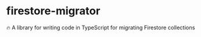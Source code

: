# firestore-migrator

:fire: A library for writing code in TypeScript for migrating Firestore collections
